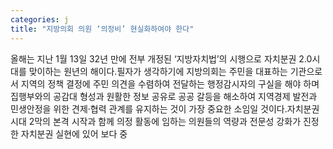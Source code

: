 ```yaml
---
categories: j
title: "지방의회 의원 ‘의정비’ 현실화하여야 한다"
---
```

올해는 지난 1월 13일 32년 만에 전부 개정된 ‘지방자치법’의 시행으로 자치분권 2.0시대를 맞이하는 원년의 해이다.필자가 생각하기에 지방의회는 주민을 대표하는 기관으로서 지역의 정책 결정에 주민 의견을 수렴하여 전달하는 행정감시자의 구실을 해야 하며 집행부와의 공감대 형성과 원활한 정보 공유로 공공 갈등을 해소하여 지역경제 발전과 민생안정을 위한 견제·협력 관계를 유지하는 것이 가장 중요한 소임일 것이다.자치분권시대 2막의 본격 시작과 함께 의정 활동에 임하는 의원들의 역량과 전문성 강화가 진정한 자치분권 실현에 있어 보다 중